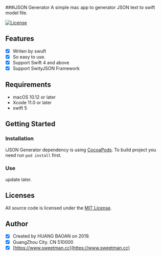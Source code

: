 ###iJSON Generator
A simple mac app to generator JSON text to swift model file.

[![License](https://img.shields.io/cocoapods/l/SMInstagramPhotoPicker.svg?style=flat)](http://cocoapods.org/pods/SMInstagramPhotoPicker)


## Features

- [x] Writen by swuft
- [x] So easy to use.
- [x] Support Swift 4 and above
- [x] Support SwityJSON Framework

## Requirements

- macOS 10.12 or later
- Xcode 11.0 or later
- swift 5

## Getting Started

### Installation

iJSON Generator dependency is using [CocoaPods](http://cocoapods.org). To build project you need run `pod install` first.


### Use

update later.

## Licenses

All source code is licensed under the [MIT License](https://raw.github.com/rs/SDWebImage/master/LICENSE).

## Author

- [x] Created by HUANG BAOAN on 2019.
- [x] GuangZhou City. CN 510000 
- [x] [https://www.sweetman.cc](https://www.sweetman.cc)
